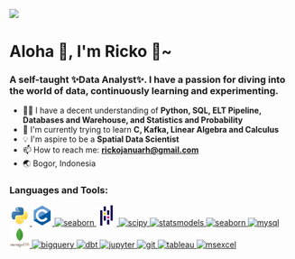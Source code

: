 ![](https://github.com/Lt-Dan-Taylor/southeast-asia-covid19-eda/assets/135341870/06e578fd-ddcd-4689-b655-f3e724e99293)

<h1 align="left">Aloha 👋, I'm Ricko 🍍~</h1>
<h3 align="left">A self-taught ✨Data Analyst✨. I have a passion for diving into the world of data, continuously learning and experimenting.</h3>

- 👨‍🏫 I have a decent understanding of **Python, SQL, ELT Pipeline, Databases and Warehouse, and Statistics and Probability**
- 🌱 I'm currently trying to learn **C, Kafka, Linear Algebra and Calculus**
- 💡 I'm aspire to be a **Spatial Data Scientist**
- 📫 How to reach me: **rickojanuarh@gmail.com**
- 🌏 Bogor, Indonesia

<h3 align="left">Languages and Tools:</h3>
<p align="left">
  <a href="https://www.python.org" target="_blank" rel="noreferrer"> 
    <img src="https://raw.githubusercontent.com/devicons/devicon/master/icons/python/python-original.svg" alt="python" width="36" height="36"/>
  </a>
  <a href="https://www.cprogramming.com/" target="_blank" rel="noreferrer"> 
    <img src="https://raw.githubusercontent.com/devicons/devicon/master/icons/c/c-original.svg" alt="c" width="36" height="36"/>
  </a>
  <a href="https://seaborn.pydata.org/" target="_blank" rel="noreferrer"> 
    <img src="https://vectorwiki.com/images/rQlsB__numpy.svg" alt="seaborn" width="36" height="36"/>
  </a>
  <a href="https://pandas.pydata.org/" target="_blank" rel="noreferrer"> 
    <img src="https://raw.githubusercontent.com/devicons/devicon/2ae2a900d2f041da66e950e4d48052658d850630/icons/pandas/pandas-original.svg" alt="pandas" width="36" height="36"/>
  </a>
  <a href="https://www.scipy.org/" target="_blank" rel="noferrer"> 
    <img src="https://scipy.org/images/logo.svg" alt="scipy" width="36" height="36"/>
  </a>
  <a href="https://www.statsmodels.org/" target="_blank" rel="noreferrer"> 
    <img src="https://www.statsmodels.org/stable/_images/statsmodels-logo-v2-no-text.svg" alt="statsmodels" width="36" height="36"/>
  </a>
  <a href="https://seaborn.pydata.org/" target="_blank" rel="noreferrer"> 
    <img src="https://seaborn.pydata.org/_images/logo-mark-lightbg.svg" alt="seaborn" width="36" height="36"/>
  </a>
  <a href="https://www.mysql.com/" target="_blank" rel="noreferrer"> 
    <img src="https://vectorwiki.com/images/8OeKq__mysql.svg" alt="mysql" width="36" height="36"/>
  </a>
  <a href="https://www.mongodb.com/" target="_blank" rel="noreferrer"> 
    <img src="https://raw.githubusercontent.com/devicons/devicon/master/icons/mongodb/mongodb-original-wordmark.svg" alt="mongodb" width="36" height="36"/>
  </a>
  <a href="https://cloud.google.com/bigquery" target="_blank" rel="noreferrer"> 
    <img src="https://vectorwiki.com/images/4tJ8T__google-bigquery-logo.svg" alt="bigquery" width="36" height="36"/>
  </a>
  <a href="https://docs.getdbt.com/" target="_blank" rel="noreferrer"> 
    <img src="https://seeklogo.com/images/D/dbt-logo-500AB0BAA7-seeklogo.com.png" alt="dbt" width="36" height="36"/>
  </a>
  <a href="https://jupyter.org/" target="_blank" rel="noreferrer"> 
    <img src="https://jupyter.org/assets/homepage/main-logo.svg" alt="jupyter" width="36" height="36"/>
  </a>
  <a href="https://git-scm.com/" target="_blank" rel="noreferrer"> 
    <img src="https://www.vectorlogo.zone/logos/git-scm/git-scm-icon.svg" alt="git" width="36" height="36"/>
  </a>
  <a href="https://public.tableau.com/app/profile/ricko.januar/vizzes" target="_blank" rel="noreferrer"> 
    <img src="https://vectorwiki.com/images/wbGV8__tableau-software.svg" alt="tableau" width="36" height="36"/>
  </a>
  <a href="https://www.microsoft.com/en-us/microsoft-365/excel" target="_blank" rel="noreferrer"> 
    <img src="https://vectorwiki.com/images/OxcfK__microsoft-excel-2013.svg" alt="msexcel" width="36" height="36"/>
  </a>
</p>

